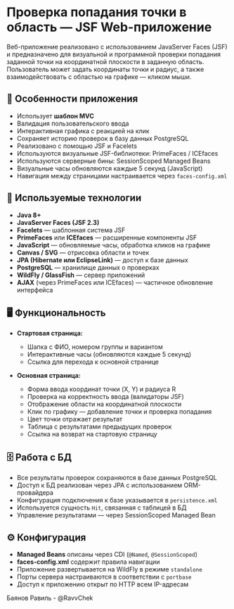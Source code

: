 # Проверка попадания точки в область — JSF Web-приложение

Веб-приложение реализовано с использованием JavaServer Faces (JSF) и предназначено для визуальной и программной проверки попадания заданной точки на координатной плоскости в заданную область. Пользователь может задать координаты точки и радиус, а также взаимодействовать с областью на графике — кликом мыши.

## 📌 Особенности приложения

- Использует **шаблон MVC**
- Валидация пользовательского ввода
- Интерактивная графика с реакцией на клик
- Сохраняет историю проверок в базу данных PostgreSQL
- Реализовано с помощью JSF и Facelets
- Используются визуальные JSF-библиотеки: PrimeFaces / ICEfaces
- Используются серверные бины: SessionScoped Managed Beans
- Визуальные часы обновляются каждые 5 секунд (JavaScript)
- Навигация между страницами настраивается через `faces-config.xml`

## 🔧 Используемые технологии

- **Java 8+**
- **JavaServer Faces (JSF 2.3)**
- **Facelets** — шаблонная система JSF
- **PrimeFaces** или **ICEfaces** — расширенные компоненты JSF
- **JavaScript** — обновляемые часы, обработка кликов на графике
- **Canvas / SVG** — отрисовка области и точек
- **JPA (Hibernate или EclipseLink)** — доступ к базе данных
- **PostgreSQL** — хранилище данных о проверках
- **WildFly / GlassFish** — сервер приложений
- **AJAX** (через PrimeFaces или ICEfaces) — частичное обновление интерфейса

## 🖥️ Функциональность

- **Стартовая страница:**
  - Шапка с ФИО, номером группы и вариантом
  - Интерактивные часы (обновляются каждые 5 секунд)
  - Ссылка для перехода к основной странице

- **Основная страница:**
  - Форма ввода координат точки (X, Y) и радиуса R
  - Проверка на корректность ввода (валидаторы JSF)
  - Отображение области на координатной плоскости
  - Клик по графику — добавление точки и проверка попадания
  - Цвет точки отражает результат
  - Таблица с результатами предыдущих проверок
  - Ссылка на возврат на стартовую страницу

## 🗄️ Работа с БД

- Все результаты проверок сохраняются в базе данных PostgreSQL
- Доступ к БД реализован через JPA с использованием ORM-провайдера
- Конфигурация подключения к базе указывается в `persistence.xml`
- Используется сущность `Hit`, связанная с таблицей в БД
- Управление результатами — через SessionScoped Managed Bean

## ⚙️ Конфигурация

- **Managed Beans** описаны через CDI (`@Named`, `@SessionScoped`)
- **faces-config.xml** содержит правила навигации
- Приложение развертывается на WildFly в режиме `standalone`
- Порты сервера настраиваются в соответствии с `portbase`
- Доступ к приложению открыт по HTTP всем IP-адресам

Баянов Равиль - @RavvChek
